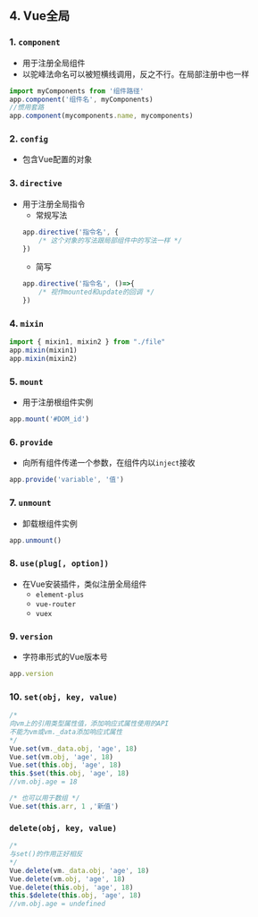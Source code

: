 ## 4. Vue全局
### 1. `component`
- 用于注册全局组件
- 以驼峰法命名可以被短横线调用，反之不行。在局部注册中也一样
~~~js
import myComponents from '组件路径'
app.component('组件名', myComponents)
//惯用套路
app.component(mycomponents.name, mycomponents)
~~~
### 2. `config`
- 包含Vue配置的对象
### 3. `directive`
- 用于注册全局指令
    - 常规写法
    ~~~js
    app.directive('指令名', {
        /* 这个对象的写法跟局部组件中的写法一样 */
    })
    ~~~
    - 简写
    ~~~js
    app.directive('指令名', ()=>{
        /* 视作mounted和update的回调 */
    })
    ~~~
### 4. `mixin`
~~~js
import { mixin1, mixin2 } from "./file"
app.mixin(mixin1)
app.mixin(mixin2)
~~~
### 5. `mount`
- 用于注册根组件实例
~~~js
app.mount('#DOM_id')
~~~
### 6. `provide`
- 向所有组件传递一个参数，在组件内以`inject`接收
~~~js
app.provide('variable', '值')
~~~
### 7. `unmount`
- 卸载根组件实例
~~~js
app.unmount()
~~~
### 8. `use(plug[, option])`
- 在Vue安装插件，类似注册全局组件
    - `element-plus`
    - `vue-router`
    - `vuex`
### 9. `version`
- 字符串形式的Vue版本号
~~~js
app.version
~~~
### 10. `set(obj, key, value)`
~~~js
/*
向vm上的引用类型属性值，添加响应式属性使用的API
不能为vm或vm._data添加响应式属性
*/
Vue.set(vm._data.obj, 'age', 18)
Vue.set(vm.obj, 'age', 18)
Vue.set(this.obj, 'age', 18)
this.$set(this.obj, 'age', 18)
//vm.obj.age = 18

/* 也可以用于数组 */
Vue.set(this.arr, 1 ,'新值')
~~~
### `delete(obj, key, value)`
~~~js
/*
与set()的作用正好相反
*/
Vue.delete(vm._data.obj, 'age', 18)
Vue.delete(vm.obj, 'age', 18)
Vue.delete(this.obj, 'age', 18)
this.$delete(this.obj, 'age', 18)
//vm.obj.age = undefined
~~~